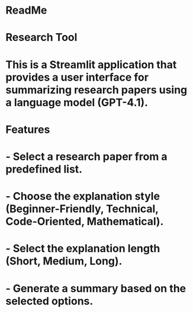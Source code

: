 # ReadMe
# Research Tool
# This is a Streamlit application that provides a user interface for summarizing research papers using a language model (GPT-4.1).
#
# Features
# - Select a research paper from a predefined list.
# - Choose the explanation style (Beginner-Friendly, Technical, Code-Oriented, Mathematical).
# - Select the explanation length (Short, Medium, Long).
# - Generate a summary based on the selected options.
#

